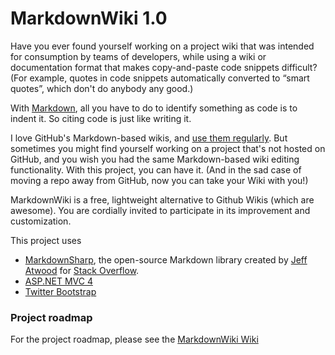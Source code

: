 # MarkdownWiki 1.0

Have you ever found yourself working on a project wiki that was intended for consumption by teams of developers, while using a wiki or documentation format that makes copy-and-paste code snippets difficult? (For example, quotes in code snippets automatically converted to &ldquo;smart quotes&rdquo;, which don't do anybody any good.)

With [Markdown](http://daringfireball.net/projects/markdown/), all you have to do to identify something as code is to indent it. So citing code is just like writing it.

I love GitHub's Markdown-based wikis, and [use them regularly](https://github.com/lorddev/coding-standards/wiki). But sometimes you might find yourself working on a project that's not hosted on GitHub, and you wish you had the same Markdown-based wiki editing functionality. With this project, you can have it. (And in the sad case of moving a repo away from GitHub, now you can take your Wiki with you!)

MarkdownWiki is a free, lightweight alternative to Github Wikis (which are awesome). You are cordially invited to participate in its improvement and customization.

This project uses

* [MarkdownSharp](https://code.google.com/p/markdownsharp/), the open-source Markdown library created by [Jeff Atwood](https://twitter.com/codinghorror) for [Stack Overflow](http://stackoverflow.com).
* [ASP.NET MVC 4](http://aspnetwebstack.codeplex.com/)
* [Twitter Bootstrap](http://twitter.github.io/bootstrap/)

### Project roadmap

For the project roadmap, please see the [MarkdownWiki Wiki](https://github.com/lorddev/markdownwiki/wiki)
